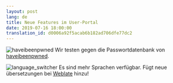 ```yaml
---
layout: post
lang: de
title: Neue Features im User-Portal
date: 2019-07-16 18:00:00
translation_id: d0006a92f5acab6b182ad706dfe77dc2
---
```

![haveibeenpwned](/assets/img/haveibeenbwned.png)
Wir testen gegen die Passwortdatenbank von [haveibeenpwned](https://haveibeenpwned.com/Passwords).

![language_switcher](/assets/img/language_switcher.png)
Es sind mehr Sprachen verfügbar. Fügt neue übersetzungen bei [Weblate](https://hosted.weblate.org/engage/userli/) hinzu!
